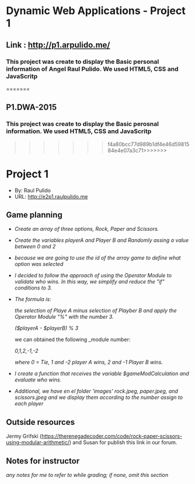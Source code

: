 # Dynamic Web Applications - Project 1

## Link : http://p1.arpulido.me/

### This project was create to display the Basic personal information of Angel Raul Pulido. We used HTML5, CSS and JavaScritp
=======
## P1.DWA-2015
### This project was create to display the Basic perosnal information. We used HTML5, CSS and JavaScritp
>>>>>>> f4a80bcc77d989b1df4e46d5981584e4e07a3c71>>>>>>>

# Project 1
+ By: Raul Pulido
+ URL: <http://e2p1.raulpulido.me>

## Game planning

+ _Create an array of three options, Rock, Paper and Scissors._
+ _Create the variables playerA and Player B and Randomly assing a value between 0 and 2_
+ _because we are going to use the id of the array game to define what option was selected_
+ _I decided to follow the approach of using the Operator Module to validate who wins. In this way, we simplify and reduce the "if" conditions to 3._
+ _The formula is:_
   
   _the selection of Playe A minus selection of Playber B and apply  the Operator Module "%" with the number 3._
    
  _($playerA - $playerB) % 3_
  
   we can obtained the following _module number:
  
  _0,1,2,-1,-2_
  
  _where  0 = Tie,  1 and -2  player A wins, 2 and -1 Player B wins._
+ _I create a function that receives the variable $gameModCalculation and evaluate who wins._
+ _Additional, we have en el folder 'images'  rock.jpeg, paper.jpeg, and scissors.jpeg and we display them according to the number assign to each player_


## Outside resources
Jermy Grifski  (https://therenegadecoder.com/code/rock-paper-scissors-using-modular-arithmetic/) and Susan for publish this link in our forum.


## Notes for instructor
*any notes for me to refer to while grading; if none, omit this section*
